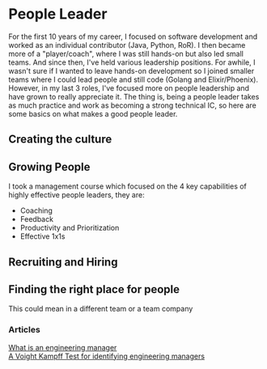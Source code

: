 # People Leader

For the first 10 years of my career, I focused on software development and worked as an individual contributor (Java, Python, RoR).  I then became more of a "player/coach", where I was still hands-on but also led small teams.  And since then, I've held various leadership positions.  For awhile, I wasn't sure if I wanted to leave hands-on development so I joined smaller teams where I could lead people and still code (Golang and Elixir/Phoenix).  However, in my last 3 roles, I've focused more on people leadership and have grown to really appreciate it.  The thing is, being a people leader takes as much practice and work as becoming a strong technical IC, so here are some basics on what makes a good people leader.

## Creating the culture

## Growing People

I took a management course which focused on the 4 key capabilities of highly effective people leaders, they are:

* Coaching
* Feedback
* Productivity and Prioritization
* Effective 1x1s

## Recruiting and Hiring

## Finding the right place for people

This could mean in a different team or a team company

### Articles

[What is an engineering manager](https://aws.amazon.com/blogs/startups/what-is-an-engineering-manager/)    
[A Voight Kampff Test for identifying engineering managers](https://medium.com/hackernoon/a-voight-kampff-test-for-identifying-engineering-managers-bb8512c70857)
